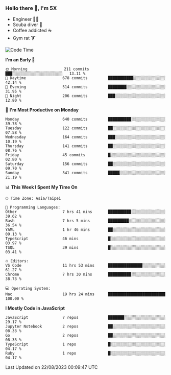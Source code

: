 ### Hello there 👋, I'm 5X

* Engineer 👨‍💻
* Scuba diver 🤿
* Coffee addicted ☕️
* Gym rat 🏋️

<!--START_SECTION:waka-->
![Code Time](http://img.shields.io/badge/Code%20Time-469%20hrs%206%20mins-blue)

**I'm an Early 🐤** 

```text
🌞 Morning                211 commits         ███░░░░░░░░░░░░░░░░░░░░░░   13.11 % 
🌆 Daytime                678 commits         ███████████░░░░░░░░░░░░░░   42.14 % 
🌃 Evening                514 commits         ████████░░░░░░░░░░░░░░░░░   31.95 % 
🌙 Night                  206 commits         ███░░░░░░░░░░░░░░░░░░░░░░   12.80 % 
```
📅 **I'm Most Productive on Monday** 

```text
Monday                   640 commits         ██████████░░░░░░░░░░░░░░░   39.78 % 
Tuesday                  122 commits         ██░░░░░░░░░░░░░░░░░░░░░░░   07.58 % 
Wednesday                164 commits         ███░░░░░░░░░░░░░░░░░░░░░░   10.19 % 
Thursday                 141 commits         ██░░░░░░░░░░░░░░░░░░░░░░░   08.76 % 
Friday                   45 commits          █░░░░░░░░░░░░░░░░░░░░░░░░   02.80 % 
Saturday                 156 commits         ██░░░░░░░░░░░░░░░░░░░░░░░   09.70 % 
Sunday                   341 commits         █████░░░░░░░░░░░░░░░░░░░░   21.19 % 
```


📊 **This Week I Spent My Time On** 

```text
🕑︎ Time Zone: Asia/Taipei

💬 Programming Languages: 
Other                    7 hrs 41 mins       ██████████░░░░░░░░░░░░░░░   39.62 % 
Bash                     7 hrs 5 mins        █████████░░░░░░░░░░░░░░░░   36.54 % 
YAML                     1 hr 46 mins        ██░░░░░░░░░░░░░░░░░░░░░░░   09.13 % 
TypeScript               46 mins             █░░░░░░░░░░░░░░░░░░░░░░░░   03.97 % 
TSQL                     39 mins             █░░░░░░░░░░░░░░░░░░░░░░░░   03.41 % 

🔥 Editors: 
VS Code                  11 hrs 53 mins      ███████████████░░░░░░░░░░   61.27 % 
Chrome                   7 hrs 30 mins       ██████████░░░░░░░░░░░░░░░   38.73 % 

💻 Operating System: 
Mac                      19 hrs 24 mins      █████████████████████████   100.00 % 
```

**I Mostly Code in JavaScript** 

```text
JavaScript               7 repos             ███████░░░░░░░░░░░░░░░░░░   29.17 % 
Jupyter Notebook         2 repos             ██░░░░░░░░░░░░░░░░░░░░░░░   08.33 % 
Go                       2 repos             ██░░░░░░░░░░░░░░░░░░░░░░░   08.33 % 
TypeScript               1 repo              █░░░░░░░░░░░░░░░░░░░░░░░░   04.17 % 
Ruby                     1 repo              █░░░░░░░░░░░░░░░░░░░░░░░░   04.17 % 
```




 Last Updated on 22/08/2023 00:09:47 UTC
<!--END_SECTION:waka-->
